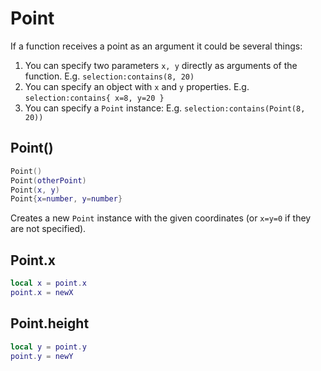 # Point

If a function receives a point as an argument it could be several things:

1. You can specify two parameters `x, y` directly as arguments of the
   function.  E.g. `selection:contains(8, 20)`
1. You can specify an object with `x` and `y` properties.
   E.g. `selection:contains{ x=8, y=20 }`
1. You can specify a `Point` instance:
   E.g. `selection:contains(Point(8, 20))`

## Point()

```lua
Point()
Point(otherPoint)
Point(x, y)
Point{x=number, y=number}
```

Creates a new `Point` instance with the given coordinates (or `x=y=0`
if they are not specified).

## Point.x

```lua
local x = point.x
point.x = newX
```

## Point.height

```lua
local y = point.y
point.y = newY
```

